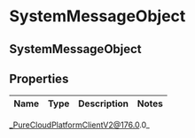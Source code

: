 # SystemMessageObject

## SystemMessageObject

## Properties

|Name | Type | Description | Notes|
|------------ | ------------- | ------------- | -------------|



_PureCloudPlatformClientV2@176.0.0_
